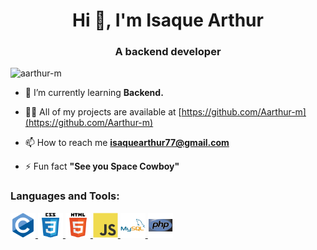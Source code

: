<h1 align="center">Hi 👋, I'm Isaque Arthur</h1>
<h3 align="center">A backend developer</h3>

<p align="left"> <img src="https://komarev.com/ghpvc/?username=aarthur-m&label=Profile%20views&color=0e75b6&style=flat" alt="aarthur-m" /> </p>

- 🌱 I’m currently learning **Backend.**

- 👨‍💻 All of my projects are available at [https://github.com/Aarthur-m](https://github.com/Aarthur-m)

- 📫 How to reach me **isaquearthur77@gmail.com**

- ⚡ Fun fact **"See you Space Cowboy"**


<h3 align="left">Languages and Tools:</h3>
<p align="left"> <a href="https://www.cprogramming.com/" target="_blank"> <img src="https://raw.githubusercontent.com/devicons/devicon/master/icons/c/c-original.svg" alt="c" width="40" height="40"/> </a> <a href="https://www.w3schools.com/css/" target="_blank"> <img src="https://raw.githubusercontent.com/devicons/devicon/master/icons/css3/css3-original-wordmark.svg" alt="css3" width="40" height="40"/> </a> <a href="https://www.w3.org/html/" target="_blank"> <img src="https://raw.githubusercontent.com/devicons/devicon/master/icons/html5/html5-original-wordmark.svg" alt="html5" width="40" height="40"/> </a> <a href="https://developer.mozilla.org/en-US/docs/Web/JavaScript" target="_blank"> <img src="https://raw.githubusercontent.com/devicons/devicon/master/icons/javascript/javascript-original.svg" alt="javascript" width="40" height="40"/> </a> <a href="https://www.mysql.com/" target="_blank"> <img src="https://raw.githubusercontent.com/devicons/devicon/master/icons/mysql/mysql-original-wordmark.svg" alt="mysql" width="40" height="40"/> </a> <a href="https://www.php.net" target="_blank"> <img src="https://raw.githubusercontent.com/devicons/devicon/master/icons/php/php-original.svg" alt="php" width="40" height="40"/> </a> </p>
